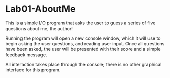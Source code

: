 # Lab01-AboutMe


This is a simple I/O program that asks the user to guess a series of five questions about me, the author!

Running the program will open a new console window, which it will use to begin asking the user questions, and reading user input. 
	Once all questions have been asked, the user will be presented with their score and a simple feedback message.

All interaction takes place through the console; there is no other graphical interface for this program.




